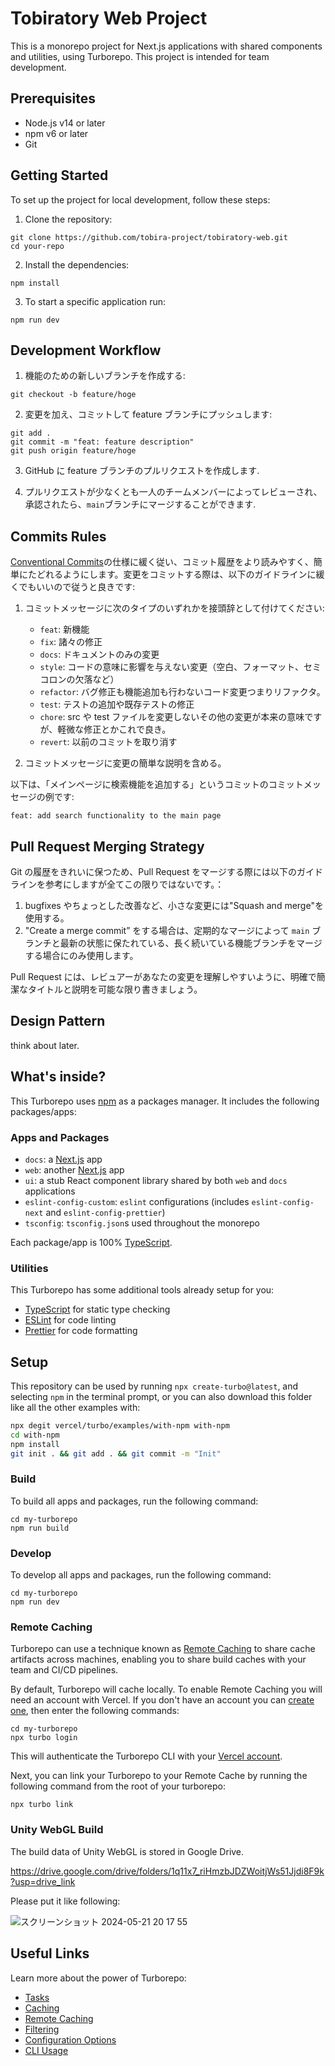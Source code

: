 # Tobiratory Web Project

This is a monorepo project for Next.js applications with shared components and utilities, using Turborepo. This project is intended for team development.

## Prerequisites

- Node.js v14 or later
- npm v6 or later
- Git

## Getting Started

To set up the project for local development, follow these steps:

1. Clone the repository:

```
git clone https://github.com/tobira-project/tobiratory-web.git
cd your-repo
```

2. Install the dependencies:

```
npm install
```

3. To start a specific application run:

```
npm run dev
```

## Development Workflow

1. 機能のための新しいブランチを作成する:

```
git checkout -b feature/hoge
```

2. 変更を加え、コミットして feature ブランチにプッシュします:

```
git add .
git commit -m "feat: feature description"
git push origin feature/hoge
```

3. GitHub に feature ブランチのプルリクエストを作成します.

4. プルリクエストが少なくとも一人のチームメンバーによってレビューされ、承認されたら、`main`ブランチにマージすることができます.

## Commits Rules

[Conventional Commits](https://www.conventionalcommits.org/)の仕様に緩く従い、コミット履歴をより読みやすく、簡単にたどれるようにします。変更をコミットする際は、以下のガイドラインに緩くでもいいので従うと良きです:

1. コミットメッセージに次のタイプのいずれかを接頭辞として付けてください:

   - `feat`: 新機能
   - `fix`: 諸々の修正
   - `docs`: ドキュメントのみの変更
   - `style`: コードの意味に影響を与えない変更（空白、フォーマット、セミコロンの欠落など）
   - `refactor`: バグ修正も機能追加も行わないコード変更つまりリファクタ。
   - `test`: テストの追加や既存テストの修正
   - `chore`: src や test ファイルを変更しないその他の変更が本来の意味ですが、軽微な修正とかこれで良き。
   - `revert`: 以前のコミットを取り消す

2. コミットメッセージに変更の簡単な説明を含める。

以下は、「メインページに検索機能を追加する」というコミットのコミットメッセージの例です:

```
feat: add search functionality to the main page
```

## Pull Request Merging Strategy

Git の履歴をきれいに保つため、Pull Request をマージする際には以下のガイドラインを参考にしますが全てこの限りではないです。：

1. bugfixes やちょっとした改善など、小さな変更には"Squash and merge"を使用する。
2. "Create a merge commit” をする場合は、定期的なマージによって `main` ブランチと最新の状態に保たれている、長く続いている機能ブランチをマージする場合にのみ使用します。

Pull Request には、レビュアーがあなたの変更を理解しやすいように、明確で簡潔なタイトルと説明を可能な限り書きましょう。

## Design Pattern

think about later.

## What's inside?

This Turborepo uses [npm](https://www.npmjs.com/) as a packages manager. It includes the following packages/apps:

### Apps and Packages

- `docs`: a [Next.js](https://nextjs.org/) app
- `web`: another [Next.js](https://nextjs.org/) app
- `ui`: a stub React component library shared by both `web` and `docs` applications
- `eslint-config-custom`: `eslint` configurations (includes `eslint-config-next` and `eslint-config-prettier`)
- `tsconfig`: `tsconfig.json`s used throughout the monorepo

Each package/app is 100% [TypeScript](https://www.typescriptlang.org/).

### Utilities

This Turborepo has some additional tools already setup for you:

- [TypeScript](https://www.typescriptlang.org/) for static type checking
- [ESLint](https://eslint.org/) for code linting
- [Prettier](https://prettier.io) for code formatting

## Setup

This repository can be used by running `npx create-turbo@latest`, and selecting `npm` in the terminal prompt,
or you can also download this folder like all the other examples with:

```sh
npx degit vercel/turbo/examples/with-npm with-npm
cd with-npm
npm install
git init . && git add . && git commit -m "Init"
```

### Build

To build all apps and packages, run the following command:

```
cd my-turborepo
npm run build
```

### Develop

To develop all apps and packages, run the following command:

```
cd my-turborepo
npm run dev
```

### Remote Caching

Turborepo can use a technique known as [Remote Caching](https://turbo.build/repo/docs/core-concepts/remote-caching) to share cache artifacts across machines, enabling you to share build caches with your team and CI/CD pipelines.

By default, Turborepo will cache locally. To enable Remote Caching you will need an account with Vercel. If you don't have an account you can [create one](https://vercel.com/signup), then enter the following commands:

```
cd my-turborepo
npx turbo login
```

This will authenticate the Turborepo CLI with your [Vercel account](https://vercel.com/docs/concepts/personal-accounts/overview).

Next, you can link your Turborepo to your Remote Cache by running the following command from the root of your turborepo:

```
npx turbo link
```

### Unity WebGL Build

The build data of Unity WebGL is stored in Google Drive.

https://drive.google.com/drive/folders/1q11x7_riHmzbJDZWoitjWs51Jjdi8F9k?usp=drive_link

Please put it like following:

![スクリーンショット 2024-05-21 20 17 55](https://github.com/tobira-project/tobiratory-web/assets/105419588/a66b0a66-93e4-475d-b6de-3030618f1c87)


## Useful Links

Learn more about the power of Turborepo:

- [Tasks](https://turbo.build/repo/docs/core-concepts/monorepos/running-tasks)
- [Caching](https://turbo.build/repo/docs/core-concepts/caching)
- [Remote Caching](https://turbo.build/repo/docs/core-concepts/remote-caching)
- [Filtering](https://turbo.build/repo/docs/core-concepts/monorepos/filtering)
- [Configuration Options](https://turbo.build/repo/docs/reference/configuration)
- [CLI Usage](https://turbo.build/repo/docs/reference/command-line-reference)
